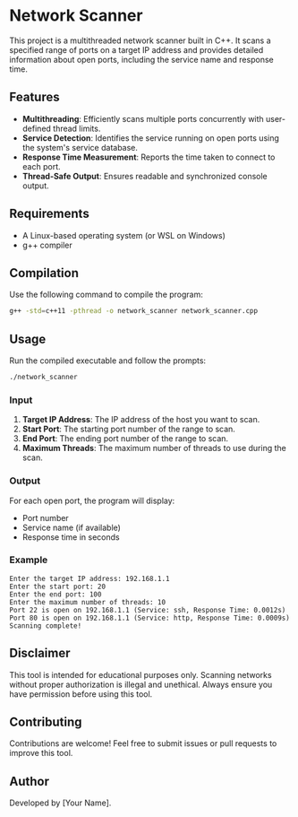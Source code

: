 # Network Scanner

This project is a multithreaded network scanner built in C++. It scans a specified range of ports on a target IP address and provides detailed information about open ports, including the service name and response time.

## Features

- **Multithreading**: Efficiently scans multiple ports concurrently with user-defined thread limits.
- **Service Detection**: Identifies the service running on open ports using the system's service database.
- **Response Time Measurement**: Reports the time taken to connect to each port.
- **Thread-Safe Output**: Ensures readable and synchronized console output.

## Requirements

- A Linux-based operating system (or WSL on Windows)
- g++ compiler

## Compilation

Use the following command to compile the program:
```bash
g++ -std=c++11 -pthread -o network_scanner network_scanner.cpp
```

## Usage

Run the compiled executable and follow the prompts:
```bash
./network_scanner
```

### Input

1. **Target IP Address**: The IP address of the host you want to scan.
2. **Start Port**: The starting port number of the range to scan.
3. **End Port**: The ending port number of the range to scan.
4. **Maximum Threads**: The maximum number of threads to use during the scan.

### Output

For each open port, the program will display:
- Port number
- Service name (if available)
- Response time in seconds

### Example

```plaintext
Enter the target IP address: 192.168.1.1
Enter the start port: 20
Enter the end port: 100
Enter the maximum number of threads: 10
Port 22 is open on 192.168.1.1 (Service: ssh, Response Time: 0.0012s)
Port 80 is open on 192.168.1.1 (Service: http, Response Time: 0.0009s)
Scanning complete!
```

## Disclaimer

This tool is intended for educational purposes only. Scanning networks without proper authorization is illegal and unethical. Always ensure you have permission before using this tool.

## Contributing

Contributions are welcome! Feel free to submit issues or pull requests to improve this tool.

## Author

Developed by [Your Name].


